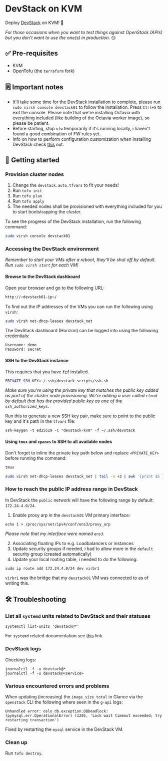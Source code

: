 # DevStack on KVM

Deploy [DevStack](https://docs.openstack.org/devstack/latest/) on KVM! 🚀

_For those occasions when you want to test things against OpenStack (APIs) but you don't want to use the one(s) in production._ 😏

## ✅ Pre-requisites

* KVM
* OpenTofu (the `terraform` fork)

## 🗒️ Important notes

* It'll take some time for the DevStack installation to complete, please run `sudo virsh console devstack01` to follow the installation. Press `Ctrl+5` to exit the console. Please note that we're installing Octavia with everything included (like building of the Octavia worker image), so please be patient.
* Before starting, stop `ufw` temporarily if it's running locally, i haven't found a good combination of FW rules yet.
* Info on how to perform configuration customization when installing DevStack check [this](https://github.com/openstack/devstack/blob/master/doc/source/configuration.rst) out.

## 🏃 Getting started

### Provision cluster nodes

1. Change the `devstack.auto.tfvars` to fit your needs!
2. Run `tofu init`
3. Run `tofu plan`
4. Run `tofu apply`
5. The needed nodes shall be provisioned with everything included for you to start bootstrapping the cluster.

To see the progress of the DevStack installation, run the following command:

```bash
sudo virsh console devstack01
```

### Accessing the DevStack environment

_Remember to start your VMs after a reboot, they'll be shut off by default. Run `sudo virsh start` for each VM!_

#### Browse to the DevStack dashboard

Open your browser and go to the following URL:

```bash
http://<devstack01-ip>/
```

To find out the IP addresses of the VMs you can run the following using `virsh`:

```bash
sudo virsh net-dhcp-leases devstack_net
```

The DevStack dashboard (Horizon) can be logged into using the following credentials:

```
Username: demo
Password: secret
```

#### SSH to the DevStack instance

This requires that you have [`fzf`](https://github.com/junegunn/fzf) installed.

```bash
PRIVATE_SSH_KEY=~/.ssh/devstack scripts/ssh.sh
```

_Make sure you're using the private key that matches the public key added as part of the cluster node provisioning. We're adding a user called `cloud` by default that has the provided public key as one of the `ssh_authorized_keys`._

Run this to generate a new SSH key pair, make sure to point to the public key and it's path in the `tfvars` file:

```
ssh-keygen -t ed25519 -C "devstack-kvm" -f ~/.ssh/devstack
```

#### Using `tmux` and `xpanes` to SSH to all available nodes

Don't forget to inline the private key path below and replace `<PRIVATE_KEY>` before running the command:

```bash
tmux

sudo virsh net-dhcp-leases devstack_net | tail -n +3 | awk '{print $5 }' | cut -d"/" -f1 | xpanes -l ev -c 'ssh -l cloud -i <PRIVATE_KEY> {}'
```

### How to reach the public IP address range in DevStack

In DevStack the `public` network will have the following range by default: `172.24.4.0/24`.

1. Enable proxy arp in the `devstack01` VM primary interface:

```
echo 1 > /proc/sys/net/ipv4/conf/ens3/proxy_arp
```

_Please note that my interface were named `ens3`._

2. Associating floating IPs to e.g. Loadbalancers or instances
3. Update security groups if needed, i had to allow more in the `default` security group (created automatically)
4. Update your local routing table, i needed to do the following:

```
sudo ip route add 172.24.4.0/24 dev virbr1
```

`virbr1` was the bridge that my `devstack01` VM was connected to as of writing this.

## 🛠️ Troubleshooting

### List all `systemd` units related to DevStack and their statuses

```
systemctl list-units 'devstack@*'
```

For `systemd` related documentation see [this](https://docs.openstack.org/devstack/latest/systemd.html) link.

### DevStack logs

Checking logs:

```
journalctl -f -u devstack@*
journalctl -f -u devstack@<service>
```

### Various encountered errors and problems

When updating (increasing) the `image_size_total` in Glance via the `openstack` CLI the following where seen in the `g-api` logs:

```
Unhandled error: oslo_db.exception.DBDeadlock: (pymysql.err.OperationalError) (1205, 'Lock wait timeout exceeded; try restarting transaction')
```

Fixed by restarting the `mysql` service in the DevStack VM.

### Clean up

Run `tofu destroy`.
